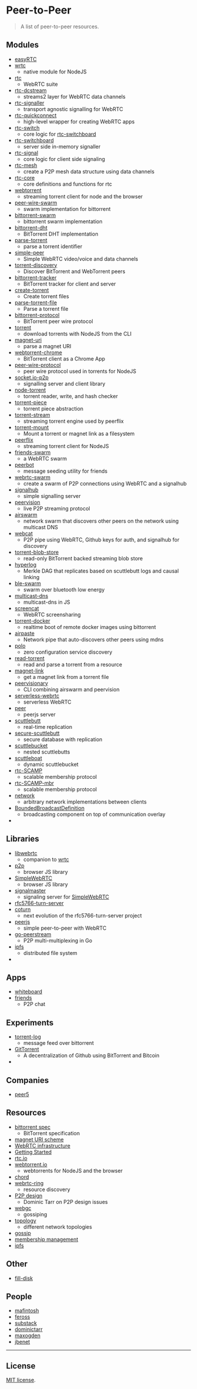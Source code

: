Peer-to-Peer
===
> A list of peer-to-peer resources. 


## Modules

*	[easyRTC](https://github.com/priologic/easyrtc)
*	[wrtc](https://github.com/js-platform/node-webrtc)
	-	native module for NodeJS
*	[rtc](https://github.com/rtc-io/rtc)
	-	WebRTC suite
*	[rtc-dcstream](https://github.com/rtc-io/rtc-dcstream)
	-	streams2 layer for WebRTC data channels
*	[rtc-signaller](https://github.com/rtc-io/rtc-signaller)
	-	transport agnostic signalling for WebRTC
*	[rtc-quickconnect](https://github.com/rtc-io/rtc-quickconnect)
	-	high-level wrapper for creating WebRTC apps
*	[rtc-switch](https://github.com/rtc-io/rtc-switch)
	-	core logic for [rtc-switchboard](https://github.com/rtc-io/rtc-switchboard)
*	[rtc-switchboard](https://github.com/rtc-io/rtc-switchboard)
	-	server side in-memory signaller
*	[rtc-signal](https://github.com/rtc-io/rtc-signal)
	-	core logic for client side signaling
*	[rtc-mesh](https://github.com/rtc-io/rtc-mesh)
	-	create a P2P mesh data structure using data channels
*	[rtc-core](https://github.com/rtc-io/rtc-core)
	-	core definitions and functions for rtc
*	[webtorrent](https://github.com/feross/webtorrent)
	-	streaming torrent client for node and the browser
*	[peer-wire-swarm](https://github.com/mafintosh/peer-wire-swarm)
	-	swarm implementation for bittorrent
*	[bittorrent-swarm](https://github.com/feross/bittorrent-swarm)
	-	bittorrent swarm implementation
*	[bittorrent-dht](https://github.com/feross/bittorrent-dht)
	-	BitTorrent DHT implementation
*	[parse-torrent](https://github.com/feross/parse-torrent)
	-	parse a torrent identifier
*	[simple-peer](https://github.com/feross/simple-peer)
	-	Simple WebRTC video/voice and data channels
*	[torrent-discovery](https://github.com/feross/torrent-discovery)
	-	Discover BitTorrent and WebTorrent peers
*	[bittorrent-tracker](https://github.com/feross/bittorrent-tracker)
	-	BitTorrent tracker for client and server
*	[create-torrent](https://github.com/feross/create-torrent)
	-	Create torrent files
*	[parse-torrent-file](https://github.com/feross/parse-torrent-file)
	-	Parse a torrent file
*	[bittorrent-protocol](https://github.com/feross/bittorrent-protocol)
	-	BitTorrent peer wire protocol
*	[torrent](https://github.com/maxogden/torrent)
	-	download torrents with NodeJS from the CLI
*	[magnet-uri](https://github.com/feross/magnet-uri)
	-	parse a magnet URI
*	[webtorrent-chrome](https://github.com/feross/webtorrent-chrome)
	-	BitTorrent client as a Chrome App
*	[peer-wire-protocol](https://github.com/mafintosh/peer-wire-protocol)
	-	peer wire protocol used in torrents for NodeJS
*	[socket.io-p2p](https://github.com/socketio/socket.io-p2p)
	-	signalling server and client library
*	[node-torrent](https://github.com/fent/node-torrent)
	-	torrent reader, write, and hash checker
*	[torrent-piece](https://github.com/feross/torrent-piece)
	-	torrent piece abstraction
*	[torrent-stream](https://github.com/mafintosh/torrent-stream)
	-	streaming torrent engine used by peerflix
*	[torrent-mount](https://github.com/mafintosh/torrent-mount)
	-	Mount a torrent or magnet link as a filesystem
*	[peerflix](https://github.com/mafintosh/peerflix)
	- streaming torrent client for NodeJS
*	[friends-swarm](https://github.com/moose-team/friends-swarm)
	-	a WebRTC swarm
*	[peerbot](https://github.com/moose-team/peerbot)
	-	message seeding utility for friends
*	[webrtc-swarm](https://github.com/mafintosh/webrtc-swarm)
	-	create a swarm of P2P connections using WebRTC and a signalhub
*	[signalhub](https://github.com/mafintosh/signalhub)
	-	simple signalling server
*	[peervision](https://github.com/mafintosh/peervision)
	-	live P2P streaming protocol
*	[airswarm](https://github.com/mafintosh/airswarm)
	-	network swarm that discovers other peers on the network using multicast DNS
*	[webcat](https://github.com/mafintosh/webcat)
	-	P2P pipe using WebRTC, Github keys for auth, and signalhub for discovery
*	[torrent-blob-store](https://github.com/mafintosh/torrent-blob-store)
	-	read-only BitTorrent backed streaming blob store
*	[hyperlog](https://github.com/mafintosh/hyperlog)
	-	Merkle DAG that replicates based on scuttlebutt logs and causal linking
*	[ble-swarm](https://github.com/mafintosh/ble-swarm)
	-	swarm over bluetooth low energy
*	[multicast-dns](https://github.com/mafintosh/multicast-dns)
	-	multicast-dns in JS
*	[screencat](https://github.com/maxogden/screencat)
	-	WebRTC screensharing
*	[torrent-docker](https://github.com/mafintosh/torrent-docker)
	-	realtime boot of remote docker images using bittorrent
*	[airpaste](https://github.com/mafintosh/airpaste)
	-	Network pipe that auto-discovers other peers using mdns
*	[polo](https://github.com/mafintosh/polo)
	-	zero configuration service discovery
*	[read-torrent](https://github.com/mafintosh/read-torrent)
	-	read and parse a torrent from a resource
*	[magnet-link](https://github.com/ngoldman/magnet-link)
	-	get a magnet link from a torrent file
*	[peervisionary](https://github.com/mafintosh/peervisionary)
	-	CLI combining airswarm and peervision
*	[serverless-webrtc](https://github.com/cjb/serverless-webrtc)
	-	serverless WebRTC
*	[peer](https://github.com/peers/peerjs-server)
	-	peerjs server
*	[scuttlebutt](https://github.com/dominictarr/scuttlebutt)
	-	real-time replication
*	[secure-scuttlebutt](https://github.com/ssbc/secure-scuttlebutt)
	-	secure database with replication
*	[scuttlebucket](https://github.com/dominictarr/scuttlebucket)
	-	nested scuttlebutts
*	[scuttleboat](https://github.com/kumavis/scuttleboat)
	-	dynamic scuttlebucket
*	[rtc-SCAMP](https://github.com/chat-wane/rtc-SCAMP)
	-	scalable membership protocol
*	[rtc-SCAMP-mbr](https://github.com/Chat-Wane/rtc-SCAMP-mbr)
	- 	scalable membership protocol
*	[network](https://github.com/justayak/network)
	-	arbitrary network implementations between clients
*	[BoundedBroadcastDefinition](https://github.com/Chat-Wane/BoundedBroadcastDefinition)
	-	broadcasting component on top of communication overlay
*



## Libraries

*	[libwebrtc](https://github.com/js-platform/libwebrtc)
	-	companion to [wrtc](https://github.com/js-platform/node-webrtc)
*	[p2p](https://github.com/js-platform/p2p)
	-	browser JS library
*	[SimpleWebRTC](https://github.com/HenrikJoreteg/SimpleWebRTC)
	-	browser JS library
*	[signalmaster](https://github.com/andyet/signalmaster)
	-	signaling server for [SimpleWebRTC](https://github.com/HenrikJoreteg/SimpleWebRTC)
*	[rfc5766-turn-server](https://github.com/coturn/rfc5766-turn-server/)
*	[coturn](https://github.com/coturn/coturn)
	-	next evolution of the rfc5766-turn-server project
*	[peerjs](https://github.com/peers/peerjs)
	-	simple peer-to-peer with WebRTC
*	[go-peerstream](https://github.com/jbenet/go-peerstream)
	-	P2P multi-multiplexing in Go
*	[ipfs](https://github.com/ipfs/ipfs)
	-	distributed file system
*	


## Apps

*	[whiteboard](https://github.com/feross/whiteboard)
*	[friends](https://github.com/moose-team/friends)
	-	P2P chat



## Experiments

*	[torrent-log](https://github.com/substack/torrent-log)
	-	message feed over bittorrent
*	[GitTorrent](https://github.com/cjb/GitTorrent)
	-	A decentralization of Github using BitTorrent and Bitcoin
*


## Companies

*	[peer5](https://www.peer5.com/)



## Resources

*	[bittorrent spec](http://www.bittorrent.org/beps/bep_0005.html)
	-	BitTorrent specification
*	[magnet URI scheme](https://en.wikipedia.org/wiki/Magnet_URI_scheme)
*	[WebRTC infrastructure](http://www.html5rocks.com/en/tutorials/webrtc/infrastructure/)
*	[Getting Started](http://www.html5rocks.com/en/tutorials/webrtc/basics/)
*	[rtc.io](https://rtc.io/modules.html)
*	[webtorrent.io](https://webtorrent.io/)
	-	webtorrents for NodeJS and the browser
*	[chord](https://pdos.csail.mit.edu/papers/chord:sigcomm01/chord_sigcomm.pdf)
*	[webrtc-ring](http://blog.daviddias.me/2014/12/20/webrtc-ring)
	-	resource discovery
*	[P2P design](https://www.youtube.com/watch?v=_3eBT46vkaI)
	-	Dominic Tarr on P2P design issues
*	[webgc](https://hal.inria.fr/hal-01080032/document)
	-	gossiping
*	[topology](https://github.com/Raynos/topology)
	-	different network topologies
*	[gossip](http://www.cs.cornell.edu/home/rvr/papers/flowgossip.pdf)
*	[membership management](http://pages.saclay.inria.fr/laurent.massoulie/ieee_tocs.pdf)
*	[ipfs](https://github.com/ipfs/papers/raw/master/ipfs-cap2pfs/ipfs-p2p-file-system.pdf)



## Other

*	[fill-disk](http://feross.org/fill-disk/)


## People

*	[mafintosh](https://github.com/mafintosh?tab=repositories)
*	[feross](https://github.com/feross?tab=repositories)
*	[substack](https://github.com/substack?tab=repositories)
*	[dominictarr](https://github.com/dominictarr?tab=repositories)
*	[maxogden](https://github.com/maxogden)
*	[jbenet](https://github.com/jbenet)


---
## License

[MIT license](http://opensource.org/licenses/MIT).
